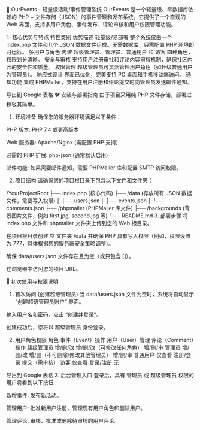 🎉 OurEvents - 轻量级活动/事件管理系统
OurEvents 是一个轻量级、零数据库依赖的 PHP + 文件存储（JSON）的事件管理和发布系统。它提供了一个直观的 Web 界面，支持多用户角色、事件发布、评论审核和用户权限管理功能。

✨ 核心优势与特点
特性类别	优势描述
轻量级/易部署	整个系统仅由一个 index.php 文件和几个 JSON 数据文件组成。无需数据库，只需配置 PHP 环境即可运行。
多用户与角色	内建 超级管理员、管理员、普通用户 和 访客 四种角色，权限划分清晰。
安全与审核	支持用户注册审批和评论内容审核机制，确保社区内容的安全性和质量。
权限管理	超级管理员可灵活管理用户角色（如升级普通用户为管理员）。
响应式设计	界面已优化，完美支持 PC 桌面和手机移动端访问。
通知功能	集成 PHPMailer，支持在用户注册和评论提交时向管理员发送邮件通知。

导出到 Google 表格
🛠️ 安装与部署指南
由于项目采用纯 PHP 文件存储，部署过程极其简单。

1. 环境准备
确保您的服务器环境满足以下条件：

PHP 版本: PHP 7.4 或更高版本

Web 服务器: Apache/Nginx (需配置 PHP 支持)

必需的 PHP 扩展: php-json (通常默认启用)

邮件功能: 如果需要邮件通知，需要 PHPMailer 库和配置 SMTP 访问权限。

2. 项目结构
请确保您的项目根目录下包含以下文件和文件夹：

/YourProjectRoot
├── index.php         (核心代码)
├── /data             (存放所有 JSON 数据文件，需要写入权限)
│   ├── users.json
│   ├── events.json
│   └── comments.json
├── /phpmailer        (PHPMailer 库文件)
├── /backgrounds      (背景图片文件，例如 first.jpg, second.jpg 等)
└── README.md
3. 部署步骤
将 index.php 文件和 phpmailer 文件夹上传到您的 Web 根目录。

在项目根目录创建 空 文件夹 /data 并确保 PHP 具有写入权限（例如，权限设置为 777，具体根据您的服务器安全策略调整）。

确保 data/users.json 文件存在且为空（或只包含 []）。

在浏览器中访问您的项目 URL。

🚀 初次使用与权限说明
1. 首次访问 (创建超级管理员)
当 data/users.json 文件为空时，系统将自动显示 “创建超级管理员账户” 界面。

输入用户名和密码，点击 “创建并登录”。

创建成功后，您将以 超级管理员 身份登录。

2. 用户角色权限
角色	事件（Event）操作	用户（User）管理	评论（Comment）操作
超级管理员	增/删/改	增/删/改（可修改任何角色）	增/删/审
管理员	增/删/改	增/删（不可删除/修改其他管理员）	增/删/审
普通用户	仅查看	注册/登录	提交（需审核）
访客	仅查看	登录/注册	无

导出到 Google 表格
3. 后台管理入口
登录后，具有 管理员 或 超级管理员 权限的用户将看到以下按钮：

新增事件: 发布新活动。

管理用户: 批准新用户注册，管理现有用户角色和删除用户。

管理评论: 审核、批准或删除待审核的用户评论。

